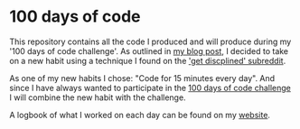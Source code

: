 # 100 days of code

This repository contains all the code I produced and will produce during my '100 days of code challenge'. As outlined in [my blog post](http://www.alpopkes.com/posts/2018/07/blog-post-1), I decided to take on a new habit using a technique I found on the ['get discplined' subreddit](https://www.reddit.com/r/getdisciplined/comments/1x99m6/im_a_piece_of_shit_no_more_games_no_more_lies_no/cf9dz72/).

As one of my new habits I chose: "Code for 15 minutes every day". And since I have always wanted to participate in the [100 days of code challenge](https://pybit.es/special-100days.html) I will combine the new habit with the challenge.

A logbook of what I worked on each day can be found on my [website](http://www.alpopkes.com/posts/2018/07/blog-post-1).
